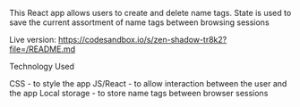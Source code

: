 This React app allows users to create and delete name tags. State is used to save the current assortment of name tags between browsing sessions

Live version: https://codesandbox.io/s/zen-shadow-tr8k2?file=/README.md

Technology Used

CSS - to style the app
JS/React - to allow interaction between the user and the app
Local storage - to store name tags between browser sessions
